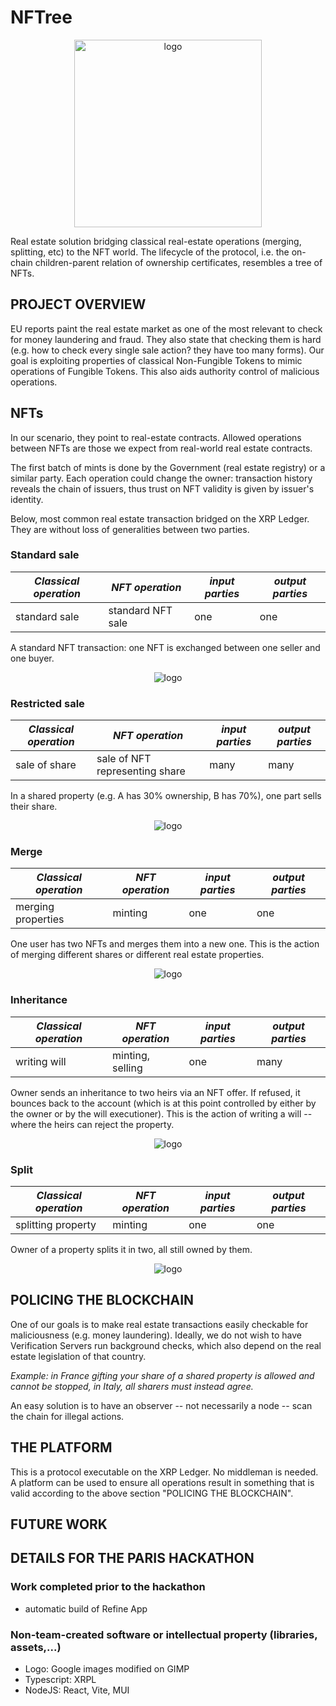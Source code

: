 # NFTree
<p align = "center"> 
<img width="300" alt="logo" src="https://github.com/DarioMaddaloni/NFTree/assets/64229723/71bbb7a1-a99f-4313-aa28-74f9006ab6fc">

Real estate solution bridging classical real-estate operations (merging, splitting, etc) to the NFT world. The lifecycle of the protocol, i.e. the on-chain children-parent relation of ownership certificates, resembles a tree of NFTs.

## PROJECT OVERVIEW 
EU reports paint the real estate market as one of the most relevant to check for money laundering and fraud. They also state that checking them is hard (e.g. how to check every single sale action? they have too many forms). Our goal is exploiting properties of classical Non-Fungible Tokens to mimic operations of Fungible Tokens. This also aids authority control of malicious operations.

## NFTs
In our scenario, they point to real-estate contracts. Allowed operations between NFTs are those we expect from real-world real estate contracts.

The first batch of mints is done by the Government (real estate registry) or a similar party. Each operation could change the owner: transaction history reveals the chain of issuers, thus trust on NFT validity is given by issuer's identity.

Below, most common real estate transaction bridged on the XRP Ledger. They are without loss of generalities between two parties.

### Standard sale

| *Classical operation*  | *NFT operation*  | *input parties*  | *output parties*  |
| ------------- | ------------- |------------- |------------- |
| standard sale  | standard NFT sale  | one | one |

A standard NFT transaction: one NFT is exchanged between one seller and one buyer. 
<p align = "center"> 
<img alt="logo" src="https://github.com/DarioMaddaloni/NFTree/assets/64229723/37410d8c-c743-4a33-9730-74c51d2baf86">

### Restricted sale
| *Classical operation*  | *NFT operation*  | *input parties*  | *output parties*  |
| ------------- | ------------- |------------- |------------- |
| sale of share  | sale of NFT representing share  | many | many |

In a shared property (e.g. A has 30% ownership, B has 70%), one part sells their share. 
<p align = "center"> 
<img alt="logo" src="https://github.com/DarioMaddaloni/NFTree/assets/64229723/b739e1cb-dcb5-4f13-8dec-e296e8322f63">

### Merge
| *Classical operation*  | *NFT operation*  | *input parties*  | *output parties*  |
| ------------- | ------------- |------------- |------------- |
| merging properties | minting  | one | one |

One user has two NFTs and merges them into a new one. This is the action of merging different shares or different real estate properties.
<p align = "center"> 
<img alt="logo" src="https://github.com/DarioMaddaloni/NFTree/assets/64229723/35b9bd56-030a-45f8-bebd-b4d980952d99">


### Inheritance
| *Classical operation*  | *NFT operation*  | *input parties*  | *output parties*  |
| ------------- | ------------- |------------- |------------- |
| writing will  | minting, selling | one | many |

Owner sends an inheritance to two heirs via an NFT offer. If refused, it bounces back to the account (which is at this point controlled by either by the owner or by the will executioner). This is the action of writing a will -- where the heirs can reject the property.
<p align = "center"> 
<img alt="logo" src="https://github.com/DarioMaddaloni/NFTree/assets/64229723/822a8279-8cc0-4396-9b4b-f2010ca5b986">


### Split
| *Classical operation*  | *NFT operation*  | *input parties*  | *output parties*  |
| ------------- | ------------- |------------- |------------- |
| splitting property  | minting | one | one |

Owner of a property splits it in two, all still owned by them.
<p align = "center"> 
<img alt="logo" src="https://github.com/DarioMaddaloni/NFTree/assets/64229723/c225f860-f047-4101-9437-6b72edbf7643">



## POLICING THE BLOCKCHAIN 
One of our goals is to make real estate transactions easily checkable for maliciousness (e.g. money laundering). Ideally, we do not wish to have Verification Servers run background checks, which also depend on the real estate legislation of that country.

_Example: in France gifting your share of a shared property is allowed and cannot be stopped, in Italy, all sharers must instead agree._

An easy solution is to have an observer -- not necessarily a node -- scan the chain for illegal actions.

## THE PLATFORM
This is a protocol executable on the XRP Ledger. No middleman is needed. A platform can be used to ensure all operations result in something that is valid according to the above section "POLICING THE BLOCKCHAIN".

## FUTURE WORK


## DETAILS FOR THE PARIS HACKATHON

### Work completed prior to the hackathon
- automatic build of Refine App

### Non-team-created software or intellectual property (libraries, assets,...)
- Logo: Google images modified on GIMP
- Typescript: XRPL
- NodeJS: React, Vite, MUI
